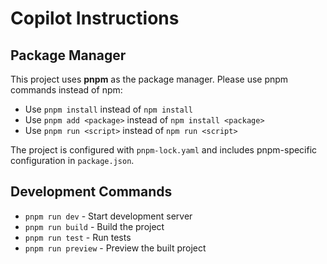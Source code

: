 # Copilot Instructions

## Package Manager

This project uses **pnpm** as the package manager. Please use pnpm commands instead of npm:

- Use `pnpm install` instead of `npm install`
- Use `pnpm add <package>` instead of `npm install <package>`
- Use `pnpm run <script>` instead of `npm run <script>`

The project is configured with `pnpm-lock.yaml` and includes pnpm-specific configuration in `package.json`.

## Development Commands

- `pnpm run dev` - Start development server
- `pnpm run build` - Build the project
- `pnpm run test` - Run tests
- `pnpm run preview` - Preview the built project